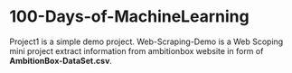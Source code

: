 # 100-Days-of-MachineLearning
Project1 is a simple demo project.
Web-Scraping-Demo is a Web Scoping mini project extract  information from ambitionbox website in form of **AmbitionBox-DataSet.csv**.

